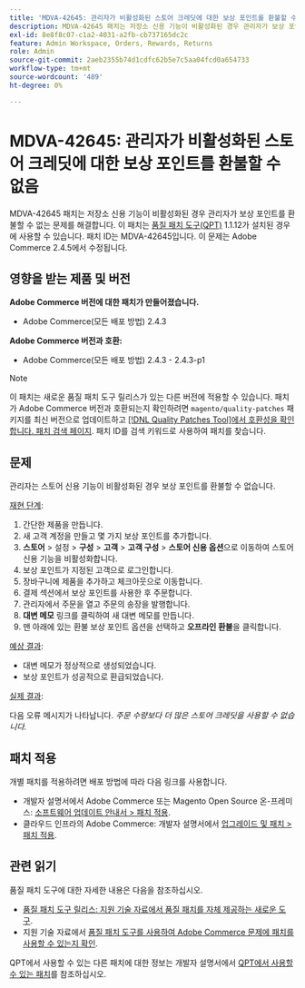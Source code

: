 ```yaml
---
title: 'MDVA-42645: 관리자가 비활성화된 스토어 크레딧에 대한 보상 포인트를 환불할 수 없음'
description: MDVA-42645 패치는 저장소 신용 기능이 비활성화된 경우 관리자가 보상 포인트를 환불할 수 없는 문제를 해결합니다. 이 패치는 [Quality Patches Tool (QPT)](/help/announcements/adobe-commerce-announcements/magento-quality-patches-released-new-tool-to-self-serve-quality-patches.md) 1.1.12가 설치된 경우 사용할 수 있습니다. 패치 ID는 MDVA-42645입니다. 이 문제는 Adobe Commerce 2.4.5에서 수정됩니다.
exl-id: 8e8f8c07-c1a2-4031-a2fb-cb737165dc2c
feature: Admin Workspace, Orders, Rewards, Returns
role: Admin
source-git-commit: 2aeb2355b74d1cdfc62b5e7c5aa04fcd0a654733
workflow-type: tm+mt
source-wordcount: '489'
ht-degree: 0%

---
```


# MDVA-42645: 관리자가 비활성화된 스토어 크레딧에 대한 보상 포인트를 환불할 수 없음

MDVA-42645 패치는 저장소 신용 기능이 비활성화된 경우 관리자가 보상 포인트를 환불할 수 없는 문제를 해결합니다. 이 패치는 [품질 패치 도구(QPT)](/help/announcements/adobe-commerce-announcements/magento-quality-patches-released-new-tool-to-self-serve-quality-patches.md) 1.1.12가 설치된 경우에 사용할 수 있습니다. 패치 ID는 MDVA-42645입니다. 이 문제는 Adobe Commerce 2.4.5에서 수정됩니다.

## 영향을 받는 제품 및 버전

**Adobe Commerce 버전에 대한 패치가 만들어졌습니다.**

* Adobe Commerce(모든 배포 방법) 2.4.3

**Adobe Commerce 버전과 호환:**

* Adobe Commerce(모든 배포 방법) 2.4.3 - 2.4.3-p1

>[!NOTE]
>
>이 패치는 새로운 품질 패치 도구 릴리스가 있는 다른 버전에 적용할 수 있습니다. 패치가 Adobe Commerce 버전과 호환되는지 확인하려면 `magento/quality-patches` 패키지를 최신 버전으로 업데이트하고 [[!DNL Quality Patches Tool]에서 호환성을 확인합니다. 패치 검색 페이지](https://experienceleague.adobe.com/tools/commerce-quality-patches/index.html). 패치 ID를 검색 키워드로 사용하여 패치를 찾습니다.

## 문제

관리자는 스토어 신용 기능이 비활성화된 경우 보상 포인트를 환불할 수 없습니다.

<u>재현 단계</u>:

1. 간단한 제품을 만듭니다.
1. 새 고객 계정을 만들고 몇 가지 보상 포인트를 추가합니다.
1. **스토어** > 설정 > **구성** > **고객** > **고객 구성** > **스토어 신용 옵션**&#x200B;으로 이동하여 스토어 신용 기능을 비활성화합니다.
1. 보상 포인트가 지정된 고객으로 로그인합니다.
1. 장바구니에 제품을 추가하고 체크아웃으로 이동합니다.
1. 결제 섹션에서 보상 포인트를 사용한 후 주문합니다.
1. 관리자에서 주문을 열고 주문의 송장을 발행합니다.
1. **대변 메모** 링크를 클릭하여 새 대변 메모를 만듭니다.
1. 맨 아래에 있는 환불 보상 포인트 옵션을 선택하고 **오프라인 환불**&#x200B;을 클릭합니다.

<u>예상 결과</u>:

* 대변 메모가 정상적으로 생성되었습니다.
* 보상 포인트가 성공적으로 환급되었습니다.

<u>실제 결과</u>:

다음 오류 메시지가 나타납니다. *주문 수량보다 더 많은 스토어 크레딧을 사용할 수 없습니다.*

## 패치 적용

개별 패치를 적용하려면 배포 방법에 따라 다음 링크를 사용합니다.

* 개발자 설명서에서 Adobe Commerce 또는 Magento Open Source 온-프레미스: [소프트웨어 업데이트 안내서 > 패치 적용](https://experienceleague.adobe.com/en/docs/commerce-operations/tools/quality-patches-tool/usage).
* 클라우드 인프라의 Adobe Commerce: 개발자 설명서에서 [업그레이드 및 패치 > 패치 적용](https://experienceleague.adobe.com/en/docs/commerce-cloud-service/user-guide/develop/upgrade/apply-patches).

## 관련 읽기

품질 패치 도구에 대한 자세한 내용은 다음을 참조하십시오.

* [품질 패치 도구 릴리스: 지원 기술 자료에서 품질 패치를 자체 제공하는 새로운 도구](/help/announcements/adobe-commerce-announcements/magento-quality-patches-released-new-tool-to-self-serve-quality-patches.md).
* 지원 기술 자료에서 [품질 패치 도구를 사용하여 Adobe Commerce 문제에 패치를 사용할 수 있는지 확인](/help/support-tools/patches-available-in-qpt-tool/check-patch-for-magento-issue-with-magento-quality-patches.md).

QPT에서 사용할 수 있는 다른 패치에 대한 정보는 개발자 설명서에서 [QPT에서 사용할 수 있는 패치](https://experienceleague.adobe.com/tools/commerce-quality-patches/index.html)를 참조하십시오.

